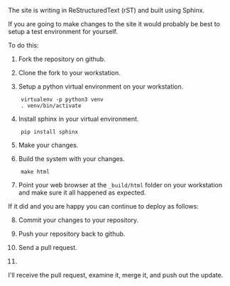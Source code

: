 
The site is writing in ReStructuredText (rST) and built using Sphinx.  

If you are going to make changes to the site it would probably be best to setup a test environment for yourself. 

To do this:

1. Fork the repository on github.

2. Clone the fork to your workstation.

3. Setup a python virtual environment on your workstation. 

```
    virtualenv -p python3 venv
    . venv/bin/activate
```

4. Install sphinx in your virtual environment. 
```
    pip install sphinx
```

5. Make your changes.

6. Build the system with your changes. 
```
    make html
```

7. Point your web browser at the `_build/html` folder on your workstation
and make sure it all happened as expected. 

If it did and you are happy you can continue to deploy as follows: 

8. Commit your changes to your repository.

9. Push your repository back to github.

10. Send a pull request.
11. 

I'll receive the pull request, examine it, merge it, and push out the 
update.


